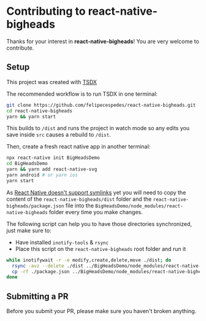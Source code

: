 # Contributing to react-native-bigheads

Thanks for your interest in **react-native-bigheads**! You are very welcome to contribute.

## Setup

This project was created with [TSDX](https://github.com/formik/tsdx)

The recommended workflow is to run TSDX in one terminal:

```bash
git clone https://github.com/felipecespedes/react-native-bigheads.git
cd react-native-bigheads
yarn && yarn start
```

This builds to `/dist` and runs the project in watch mode so any edits you save inside `src` causes a rebuild to `/dist`.

Then, create a fresh react native app in another terminal:

```bash
npx react-native init BigHeadsDemo
cd BigHeadsDemo
yarn && yarn add react-native-svg
yarn android # or yarn ios
yarn start
```

As [React Native doesn't support symlinks](https://github.com/facebook/metro/issues/1) yet you will need to copy the content of the `react-native-bigheads/dist` folder and the `react-native-bigheads/package.json` file into the `BigHeadsDemo/node_modules/react-native-bigheads` folder every time you make changes.

The following script can help you to have those directories synchronized, just make sure to:

- Have installed `inotify-tools` & `rsync`
- Place this script on the `react-native-bigheads` root folder and run it

```bash
while inotifywait -r -e modify,create,delete,move ./dist; do
  rsync -avz --delete ./dist ../BigHeadsDemo/node_modules/react-native-bigheads
  cp -rf ./package.json ../BigHeadsDemo/node_modules/react-native-bigheads/package.json
done
```

## Submitting a PR

Before you submit your PR, please make sure you haven't broken anything.
